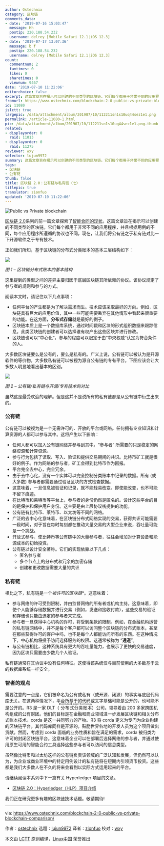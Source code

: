 ```yaml
---
author: Ostechnix
category: 区块链
comments_data:
- date: '2019-07-16 15:03:47'
  message: Hh
  postip: 220.188.54.232
  username: delrey [Mobile Safari 12.1|iOS 12.3]
- date: '2019-07-17 13:07:36'
  message: b f
  postip: 220.188.54.232
  username: delrey [Mobile Safari 12.1|iOS 12.3]
count:
  commentnum: 2
  favtimes: 0
  likes: 0
  sharetimes: 0
  viewnum: 9467
date: '2019-07-10 11:22:06'
editorchoice: false
excerpt: 这篇文章旨在揭示可以创建的不同类型的区块链。它们每个都用于非常不同的应用程序，并且根据用例的不同，每个应用程序所遵循的协议也不同。现在，让我们将公有链之于私有链对比一下开源软件之于专有技术。
fromurl: https://www.ostechnix.com/blockchain-2-0-public-vs-private-blockchain-comparison/
id: 11080
islctt: true
largepic: /data/attachment/album/201907/10/112211sn1s10uq44sez1e1.png
permalink: /article-11080-1.html
pic: /data/attachment/album/201907/10/112211sn1s10uq44sez1e1.png.thumb.jpg
related:
- displayorder: 0
  raid: 11013
- displayorder: 0
  raid: 11275
reviewer: wxy
selector: lujun9972
summary: 这篇文章旨在揭示可以创建的不同类型的区块链。它们每个都用于非常不同的应用程序，并且根据用例的不同，每个应用程序所遵循的协议也不同。现在，让我们将公有链之于私有链对比一下开源软件之于专有技术。
tags:
- 区块链
- 公有链
thumb: false
title: 区块链 2.0：公有链与私有链（七）
titlepic: true
translator: zionfuo
updated: '2019-07-10 11:22:06'
---
```


![Public vs Private blockchain](/data/attachment/album/201907/10/112211sn1s10uq44sez1e1.png)


[区块链 2.0](/article-10650-1.html)系列的前一篇文章探索了[智能合同的现状](/article-11013-1.html)。这篇文章旨在揭示可以创建的不同类型的区块链。它们每个都用于非常不同的应用程序，并且根据用例的不同，每个应用程序所遵循的协议也不同。现在，让我们将公有链之于私有链对比一下开源软件之于专有技术。


正如我们所知，基于区块链的分布式分类账本的基本三层结构如下：


![](/data/attachment/album/201907/10/112214wzwsackzeuhzvh2l.png)


*图 1 – 区块链分布式账本的基本结构*


这里提到的类型之间的差异主要归因于底层区块链其所依赖的协议。该协议规定了参与者的规则和参与的方式。


阅读本文时，请记住以下几点事项：


* 任何平台的产生都是为了解决需求而生。技术应该采取最好的方向。例如，区块链具有巨大的应用价值，其中一些可能需要丢弃在其他情形中看起来很重要的功能。在这方面，**分布式存储**就是最好的例子。
* 区块链本质上是一个数据库系统，通过时间戳和区块的形式组织数据来跟踪信息。此类区块链的创建者可以选择谁有权产出这些区块并进行修改。
* 区块链也可以“中心化”，参与的程度可以限定于由“中央权威”认定为符合条件的人。


大多数区块链要么是公有的，要么是私有的。广义上说，公有链可以被认为是开源软件的等价物，大多数私有链可以被视为源自公有链的专有平台。下图应该会让大多数人明显地看出基本的区别。


![](/data/attachment/album/201907/10/112216ioq99ccv99snvkws.png)


*图 2 – 公有链/私有链与开源/专有技术的对比*


虽然这是最受欢迎的理解。但是这并不是说所有的私有链都是从公有链中衍生出来的。


### 公有链


公有链可以被视为是一个无需许可的、开放的平台或网络。任何拥有专业知识和计算资源的人都可以参与其中。这将产生以下影响：


* 任何人都可以加入公有链网络并参与到其中。“参与者” 所需要的只是稳定的网络资源和计算资源。
* 参与行为包括了读取、写入、验证和提供交易期间的共识。比特币矿工就是很好的例子。作为网络的参与者，矿工会得到比特币作为回报。
* 平台完全去中心，完全冗余。
* 由于去中心化，没有一个实体可以完全控制分类账本中记录的数据。所有 (或大多数) 参与者都需要通过验证区块的方式检查数据。
* 这意味着，一旦信息被验证和记录，就不能轻易改变。即使能改变，也不可能不留下痕迹。
* 在比特币和莱特币等平台上，参与者的身份仍然是匿名的。设计这些平台的目的是保护和保护用户身份。这主要是由上层协议栈提供的功能。
* 公有链有比特币、莱特币、以太坊等不同的网络。
* 广泛的去中心化意味着，在区块链分布式网络实现的交易，获得共识可能需要一段时间，对于旨在每时每刻都在推动大量交易的大型企业来说，吞吐量可能是一个挑战。
* 开放式参与，使比特币等公有链中的大量参与者，往往会增加对计算设备和能源成本的初始投资。
* 公有链以设计安全著称。它们的实现依靠以下几点：
	+ 匿名参与者
	+ 多个节点上的分布式和冗余的加密存储
	+ 创建和更改数据需要大量的共识


### 私有链


相比之下，私有链是一个*被许可的区块链*\*。这意味着：


* 参与网络的许可受到限制，并由监督网络的所有者或机构主持。这意味着，即使个人能够存储数据并进行交易（例如，发送和接收付款），这些交易的验证和存储也只能由选定的参与者来完成。
* 参与者一旦获得中心机构的许可，将受到条款的限制。例如，在金融机构运营的私有链网络中，并不是每个客户都可以访问整个区块链的分布式账本，甚至在那些获得许可的客户中吗，也不是每个人都能访问所有的东西。在这种情况下，中心机构将授予访问选择服务的权限。这通常被称为 “**通道**”。
* 与公有链相比，这种系统具有更大的吞吐量能力，也展示了更快的交易速度，因为区块只需要由少数几个人验证。


私有链通常在其协议中没有任何特征。这使得该系统仅与目前使用的大多数基于云的数据库系统一样安全。


### 智者的观点


需要注意的一点是，它们被命名为公有或私有（或开源、闭源）的事实与底层代码库无关。在这两种情况下，平台所基于的代码或文字基础可能是公开的，也可能不是公开的。R3 是一家 DLT（<ruby> 分布式分类账本 <rt>  <strong>   D  </strong>  istributed  <strong>   L  </strong>  edger  <strong>   T  </strong>  echnology </rt></ruby>）公司，领导着由 200 多家跨国机构组成的公有财团。他们的目标是在金融和商业领域进一步发展区块链和相关分布式账本技术。corda 是这一共同努力的产物。R3 将 corda 定义为专门为企业构建的区块链平台。其代码库同样是开源的，鼓励世界各地的开发人员为这个项目做出贡献。然而，考虑到 corda 面临的业务性质和旨在满足的需求，corda 被归类为许可的封闭区块链平台。这意味着企业可以在部署后选择网络的参与者，并通过使用原生可用的智能合约工具选择这些参与者可以访问的信息类型。


虽然像比特币和以太坊这样的公有链负责该领域的广泛认知和发展，但仍然可以认为，为企业或商业环境中的特定用例设计的私有链将在短期内引领货币投资。这些都是我们大多数人在不久的将来会看到以实际方式运用起来的平台。


请继续阅读本系列中下一篇有关 Hyperledger 项目的文章。


* [区块链 2.0：Hyperledger（HLP）项目介绍](https://www.ostechnix.com/blockchain-2-0-an-introduction-to-hyperledger-project-hlp/)


我们正在研究更多有趣的区块链技术话题。敬请期待!




---


via: <https://www.ostechnix.com/blockchain-2-0-public-vs-private-blockchain-comparison/>


作者：[ostechnix](https://www.ostechnix.com/author/editor/) 选题：[lujun9972](https://github.com/lujun9972) 译者：[zionfuo](https://github.com/zionfuo) 校对：[wxy](https://github.com/wxy)


本文由 [LCTT](https://github.com/LCTT/TranslateProject) 原创编译，[Linux中国](https://linux.cn/) 荣誉推出